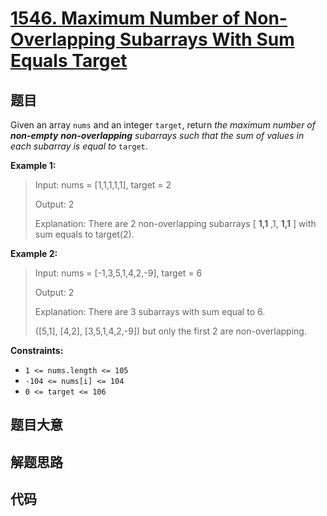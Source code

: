 # [1546. Maximum Number of Non-Overlapping Subarrays With Sum Equals Target](https://leetcode.com/problems/maximum-number-of-non-overlapping-subarrays-with-sum-equals-target/)

## 题目

Given an array `nums` and an integer `target`, return _the maximum number of
**non-empty** **non-overlapping** subarrays such that the sum of values in
each subarray is equal to_ `target`.



**Example 1:**

> Input: nums = [1,1,1,1,1], target = 2
> 
> Output: 2
> 
> Explanation: There are 2 non-overlapping subarrays [ **1,1** ,1, **1,1** ] with sum equals to target(2).

**Example 2:**

> Input: nums = [-1,3,5,1,4,2,-9], target = 6
> 
> Output: 2
> 
> Explanation: There are 3 subarrays with sum equal to 6.
> 
> ([5,1], [4,2], [3,5,1,4,2,-9]) but only the first 2 are non-overlapping.

**Constraints:**

  * `1 <= nums.length <= 105`
  * `-104 <= nums[i] <= 104`
  * `0 <= target <= 106`


## 题目大意

## 解题思路

## 代码

```javascript

```



